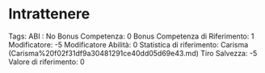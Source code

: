 # Intrattenere

Tags: ABI
: No
Bonus Competenza: 0
Bonus Competenza di Riferimento: 1
Modificatore: -5
Modificatore  Abilità: 0
Statistica di riferimento: Carisma (Carisma%20f02f31df9a30481291ce40dd05d69e43.md)
Tiro Salvezza: -5
Valore di riferimento: 0